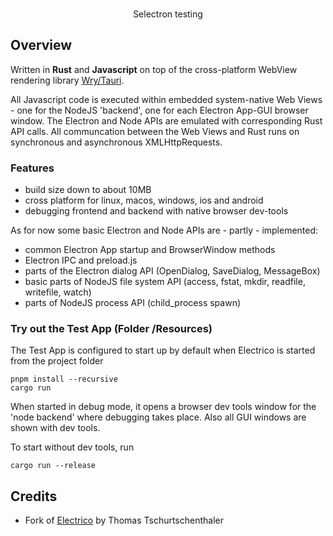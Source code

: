 <p align="center">
	<br><span>Selectron testing</span><br>
</p>

## Overview

Written in **Rust** and **Javascript** on top of the cross-platform WebView rendering library [Wry/Tauri](https://crates.io/crates/wry).

All Javascript code is executed within embedded system-native Web Views - one for the NodeJS 'backend', one for each Electron App-GUI browser window.
The Electron and Node APIs are emulated with corresponding Rust API calls. All communcation between the Web Views and Rust runs on synchronous and asynchronous XMLHttpRequests.

### Features
-   build size down to about 10MB
-   cross platform for linux, macos, windows, ios and android
-   debugging frontend and backend with native browser dev-tools

As for now some basic Electron and Node APIs are - partly - implemented:
-   common Electron App startup and BrowserWindow methods
-   Electron IPC and preload.js
-   parts of the Electron dialog API (OpenDialog, SaveDialog, MessageBox)
-   basic parts of NodeJS file system API (access, fstat, mkdir, readfile, writefile, watch)
-   parts of NodeJS process API (child_process spawn)

### Try out the Test App (Folder /Resources)

The Test App is configured to start up by default when Electrico is started from the project folder

	pnpm install --recursive
	cargo run

When started in debug mode, it opens a browser dev tools window for the 'node backend' where debugging takes place. Also all GUI windows are shown with dev tools.

To start without dev tools, run

	cargo run --release

## Credits

- Fork of [Electrico](https://github.com/thomastschurtschenthaler/electrico) by Thomas Tschurtschenthaler
